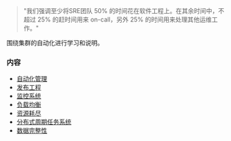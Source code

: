 
> "我们强调至少将SRE团队 50% 的时间花在软件工程上。在其余时间中，不超过 25% 的赶时间用来 on-call，另外 25% 的时间用来处理其他运维工作。"

围绕集群的自动化进行学习和说明。

### 内容

- [自动化管理](01_自动化管理.md)
- [发布工程](02_发布工程.md)
- [监控系统](03_监控系统.md)
- [负载均衡](04_负载均衡.md)
- [资源耗尽](05_资源耗尽.md)
- [分布式周期任务系统](06_分布式周期任务系统.md)
- [数据完整性](07_数据完整性.md)

